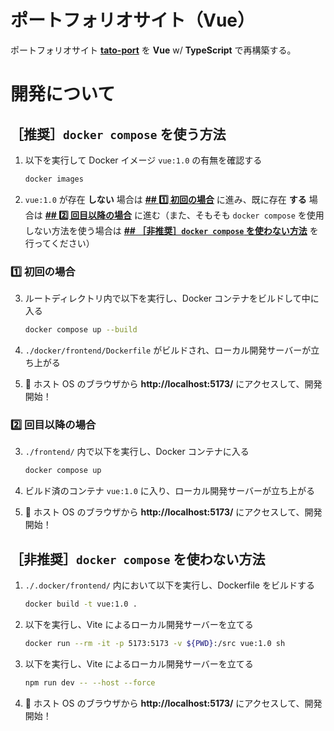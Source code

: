 # ポートフォリオサイト（Vue）

ポートフォリオサイト [**tato-port**](https://github.com/otTATto/tato-port) を **Vue** w/ **TypeScript** で再構築する。

# 開発について

## ［推奨］`docker compose` を使う方法

1. 以下を実行して Docker イメージ `vue:1.0` の有無を確認する

    ```bash
    docker images
    ```

2. `vue:1.0` が存在 **しない** 場合は [**## 1️⃣ 初回の場合**](#1️⃣-初回の場合) に進み、既に存在 **する** 場合は [**## 2️⃣ 回目以降の場合**](#2️⃣-回目以降の場合) に進む（また、そもそも `docker compose` を使用しない方法を使う場合は [**## ［非推奨］`docker compose` を使わない方法**](#非推奨docker-compose-を使わない方法) を行ってください）

### 1️⃣ 初回の場合

3. ルートディレクトリ内で以下を実行し、Docker コンテナをビルドして中に入る

    ```bash
    docker compose up --build
    ```

4. `./docker/frontend/Dockerfile` がビルドされ、ローカル開発サーバーが立ち上がる
5. 🎉 ホスト OS のブラウザから **http://localhost:5173/** にアクセスして、開発開始！

### 2️⃣ 回目以降の場合

3. `./frontend/` 内で以下を実行し、Docker コンテナに入る

    ```bash
    docker compose up
    ```

4. ビルド済のコンテナ `vue:1.0` に入り、ローカル開発サーバーが立ち上がる
5. 🎉 ホスト OS のブラウザから **http://localhost:5173/** にアクセスして、開発開始！

## ［非推奨］`docker compose` を使わない方法

1. `./.docker/frontend/` 内において以下を実行し、Dockerfile をビルドする

    ```bash
    docker build -t vue:1.0 .
    ```

2. 以下を実行し、Vite によるローカル開発サーバーを立てる

    ```bash
    docker run --rm -it -p 5173:5173 -v ${PWD}:/src vue:1.0 sh
    ```

3. 以下を実行し、Vite によるローカル開発サーバーを立てる

    ```bash
    npm run dev -- --host --force
    ```

4. 🎉 ホスト OS のブラウザから **http://localhost:5173/** にアクセスして、開発開始！
